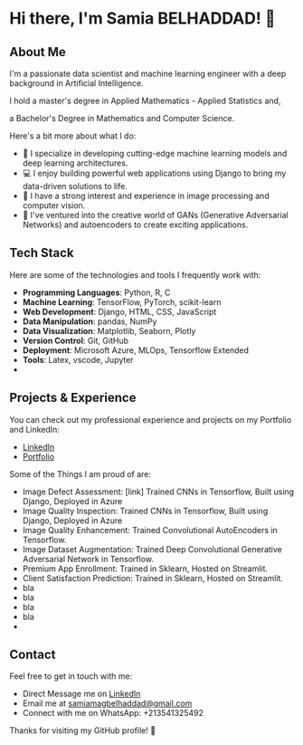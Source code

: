 # Hi there, I'm Samia BELHADDAD! 👋

## About Me

I'm a passionate data scientist and machine learning engineer with a deep background in Artificial Intelligence.

I hold a master's degree in Applied Mathematics - Applied Statistics and,

a Bachelor's Degree in Mathematics and Computer Science.

Here's a bit more about what I do:

- 🌟 I specialize in developing cutting-edge machine learning models and deep learning architectures.
- 💻 I enjoy building powerful web applications using Django to bring my data-driven solutions to life.
- 📸 I have a strong interest and experience in image processing and computer vision.
- 🎨 I've ventured into the creative world of GANs (Generative Adversarial Networks) and autoencoders to create exciting applications.

## Tech Stack

Here are some of the technologies and tools I frequently work with:

- **Programming Languages**: Python, R, C
- **Machine Learning**: TensorFlow, PyTorch, scikit-learn
- **Web Development**: Django, HTML, CSS, JavaScript
- **Data Manipulation**: pandas, NumPy
- **Data Visualization**: Matplotlib, Seaborn, Plotly
- **Version Control**: Git, GitHub
- **Deployment**: Microsoft Azure, MLOps, Tensorflow Extended
- **Tools**: Latex, vscode, Jupyter
- 
## Projects & Experience

You can check out my professional experience and projects on my Portfolio and LinkedIn:

- [LinkedIn](https://www.linkedin.com/in/samiabelhaddad/)
- [Portfolio](https://hypatchia.github.io/)

Some of the Things I am proud of are:

- Image Defect Assessment: [link] Trained CNNs in Tensorflow, Built using Django, Deployed in Azure
- Image Quality Inspection: Trained CNNs in Tensorflow, Built using Django, Deployed in Azure
- Image Quality Enhancement: Trained Convolutional AutoEncoders in Tensorflow.
- Image Dataset Augmentation: Trained Deep Convolutional Generative Adversarial Network in Tensorflow.
- Premium App Enrollment: Trained in Sklearn, Hosted on Streamlit.
- Client Satisfaction Prediction: Trained in Sklearn, Hosted on Streamlit.
- bla
- bla
- bla
- bla
- 
## Contact

Feel free to get in touch with me:

- Direct Message me on [LinkedIn](https://www.linkedin.com/in/samiabelhaddad/)
- Email me at samiamagbelhaddad@gmail.com
- Connect with me on WhatsApp: +213541325492

Thanks for visiting my GitHub profile! 🚀
